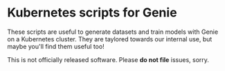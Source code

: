 # Kubernetes scripts for Genie

These scripts are useful to generate datasets and train models with Genie
on a Kubernetes cluster. They are taylored towards our internal use, but
maybe you'll find them useful too!

This is not officially released software. Please **do not file** issues, sorry.
